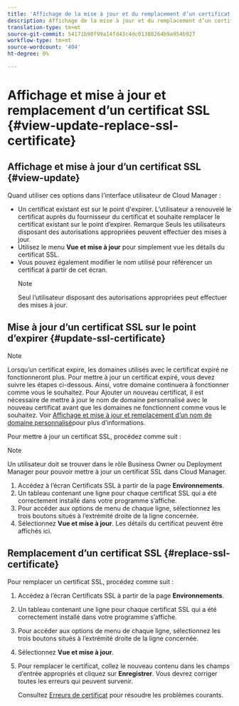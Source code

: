 ```yaml
---
title: 'Affichage de la mise à jour et du remplacement d’un certificat SSL - Gestion de SSL '
description: Affichage de la mise à jour et du remplacement d’un certificat SSL - Gestion des certificats SSL
translation-type: tm+mt
source-git-commit: 54171b90f99a14fd43c4dc01308264b9a954b927
workflow-type: tm+mt
source-wordcount: '404'
ht-degree: 0%

---
```



# Affichage et mise à jour et remplacement d’un certificat SSL {#view-update-replace-ssl-certificate}

## Affichage et mise à jour d’un certificat SSL {#view-update}

Quand utiliser ces options dans l’interface utilisateur de Cloud Manager :

* Un certificat existant est sur le point d&#39;expirer. L’utilisateur a renouvelé le certificat auprès du fournisseur du certificat et souhaite remplacer le certificat existant sur le point d’expirer. Remarque Seuls les utilisateurs disposant des autorisations appropriées peuvent effectuer des mises à jour.
* Utilisez le menu **Vue et mise à jour** pour simplement vue les détails du certificat SSL.
* Vous pouvez également modifier le nom utilisé pour référencer un certificat à partir de cet écran.
   >[!NOTE]
   >Seul l’utilisateur disposant des autorisations appropriées peut effectuer des mises à jour.


## Mise à jour d’un certificat SSL sur le point d’expirer {#update-ssl-certificate}

>[!NOTE]
>Lorsqu’un certificat expire, les domaines utilisés avec le certificat expiré ne fonctionneront plus. Pour mettre à jour un certificat expiré, vous devez suivre les étapes ci-dessous. Ainsi, votre domaine continuera à fonctionner comme vous le souhaitez. Pour Ajouter un nouveau certificat, il est nécessaire de mettre à jour le nom de domaine personnalisé avec le nouveau certificat avant que les domaines ne fonctionnent comme vous le souhaitez. Voir [Affichage et mise à jour et remplacement d’un nom de domaine personnalisé](/help/implementing/cloud-manager/custom-domain-names/view-update-replace-custom-domain-name.md)pour plus d’informations.

Pour mettre à jour un certificat SSL, procédez comme suit :

>[!NOTE]
>Un utilisateur doit se trouver dans le rôle Business Owner ou Deployment Manager pour pouvoir mettre à jour un certificat SSL dans Cloud Manager.

1. Accédez à l’écran Certificats SSL à partir de la page **Environnements**.
1. Un tableau contenant une ligne pour chaque certificat SSL qui a été correctement installé dans votre programme s’affiche.
1. Pour accéder aux options de menu de chaque ligne, sélectionnez les trois boutons situés à l’extrémité droite de la ligne concernée.
1. Sélectionnez **Vue et mise à jour**. Les détails du certificat peuvent être affichés ici.

## Remplacement d’un certificat SSL {#replace-ssl-certificate}

Pour remplacer un certificat SSL, procédez comme suit :

1. Accédez à l’écran Certificats SSL à partir de la page **Environnements**.
1. Un tableau contenant une ligne pour chaque certificat SSL qui a été correctement installé dans votre programme s’affiche.
1. Pour accéder aux options de menu de chaque ligne, sélectionnez les trois boutons situés à l’extrémité droite de la ligne concernée.
1. Sélectionnez **Vue et mise à jour**.
1. Pour remplacer le certificat, collez le nouveau contenu dans les champs d’entrée appropriés et cliquez sur **Enregistrer**. Vous devrez corriger toutes les erreurs qui peuvent survenir.

   Consultez [Erreurs de certificat](/help/implementing/cloud-manager/managing-ssl-certifications/add-ssl-certificate.md#certificate-error) pour résoudre les problèmes courants.